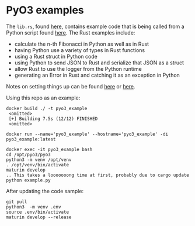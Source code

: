 # PyO3 examples

The `lib.rs`, found [here](https://github.com/saidvandeklundert/pyo3/blob/main/pyo3/src/lib.rs), contains example code that is being called from a Python script found [here](https://github.com/saidvandeklundert/pyo3/blob/main/pyo3/example.py). The Rust examples include:
- calculate the n-th Fibonacci in Python as well as in Rust
- having Python use a variety of types in Rust functions
- using a Rust struct in Python code
- using Python to send JSON to Rust and serialize that JSON as a struct
- allow Rust to use the logger from the Python runtime
- generating an Error in Rust and catching it as an exception in Python

Notes on setting things up can be found [here](https://github.com/PyO3/pyo3) or [here](https://pyo3.rs/v0.15.0/).



Using this repo as an example:

```
docker build ./ -t pyo3_example
 <omitted>
 [+] Building 7.5s (12/12) FINISHED
 <omitted>

docker run --name='pyo3_example' --hostname='pyo3_example' -di pyo3_example:latest

docker exec -it pyo3_example bash
cd /opt/pyo3/pyo3
python3 -m venv /opt/venv
. /opt/venv/bin/activate
maturin develop
.. This takes a looooooong time at first, probably due to cargo update
python example.py
```

After updating the code sample:

```
git pull
python3  -m venv .env
source .env/bin/activate
maturin develop --release
```